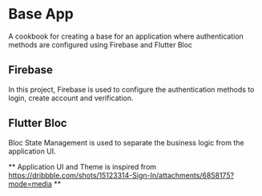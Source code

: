 # Base App

A cookbook for creating a base for an application where authentication methods are configured using Firebase and Flutter Bloc

## Firebase

In this project, Firebase is used to configure the authentication methods to login, create account and verification.

## Flutter Bloc

Bloc State Management is used to separate the business logic from the application UI.

** Application UI and Theme is inspired from https://dribbble.com/shots/15123314-Sign-In/attachments/6858175?mode=media **
